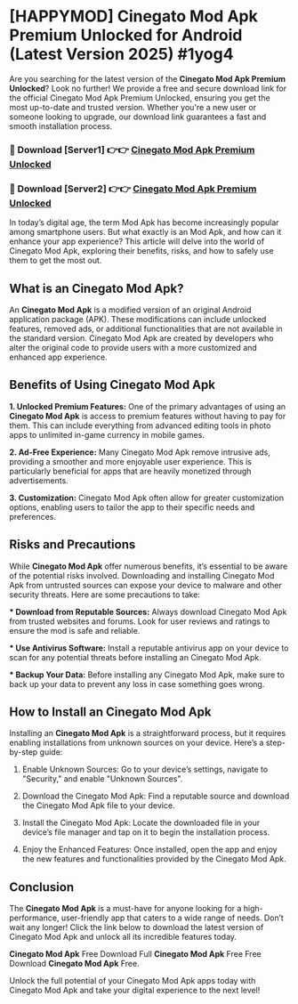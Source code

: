 # [HAPPYMOD] Cinegato Mod Apk Premium Unlocked for Android (Latest Version 2025) #1yog4

Are you searching for the latest version of the <strong>Cinegato Mod Apk Premium Unlocked</strong>? Look no further! We provide a free and secure download link for the official Cinegato Mod Apk Premium Unlocked, ensuring you get the most up-to-date and trusted version. Whether you're a new user or someone looking to upgrade, our download link guarantees a fast and smooth installation process.


<h3>🔴 Download [Server1] 👉👉 <a href="https://appsnew.pages.dev?q=Cinegato+Mod+Apk">Cinegato Mod Apk Premium Unlocked</a></h3>

<h3>🔴 Download [Server2] 👉👉 <a href="https://appsnew.pages.dev?q=Cinegato+Mod+Apk">Cinegato Mod Apk Premium Unlocked</a></h3>


In today’s digital age, the term Mod Apk has become increasingly popular among smartphone users. But what exactly is an Mod Apk, and how can it enhance your app experience? This article will delve into the world of Cinegato Mod Apk, exploring their benefits, risks, and how to safely use them to get the most out.


<h2>What is an Cinegato Mod Apk?</h2>

An <strong>Cinegato Mod Apk</strong> is a modified version of an original Android application package (APK). These modifications can include unlocked features, removed ads, or additional functionalities that are not available in the standard version. Cinegato Mod Apk are created by developers who alter the original code to provide users with a more customized and enhanced app experience.


<h2>Benefits of Using Cinegato Mod Apk</h2>

<strong> 1. Unlocked Premium Features:</strong> One of the primary advantages of using an <strong>Cinegato Mod Apk</strong> is access to premium features without having to pay for them. This can include everything from advanced editing tools in photo apps to unlimited in-game currency in mobile games.

<strong> 2. Ad-Free Experience:</strong> Many Cinegato Mod Apk remove intrusive ads, providing a smoother and more enjoyable user experience. This is particularly beneficial for apps that are heavily monetized through advertisements.

<strong> 3. Customization:</strong> Cinegato Mod Apk often allow for greater customization options, enabling users to tailor the app to their specific needs and preferences.


<h2>Risks and Precautions</h2>

While <strong>Cinegato Mod Apk</strong> offer numerous benefits, it’s essential to be aware of the potential risks involved. Downloading and installing Cinegato Mod Apk from untrusted sources can expose your device to malware and other security threats. Here are some precautions to take:

<strong> * Download from Reputable Sources:</strong> Always download Cinegato Mod Apk from trusted websites and forums. Look for user reviews and ratings to ensure the mod is safe and reliable.

<strong> * Use Antivirus Software:</strong> Install a reputable antivirus app on your device to scan for any potential threats before installing an Cinegato Mod Apk.

<strong> * Backup Your Data:</strong> Before installing any Cinegato Mod Apk, make sure to back up your data to prevent any loss in case something goes wrong.


<h2>How to Install an Cinegato Mod Apk</h2>

Installing an <strong>Cinegato Mod Apk</strong> is a straightforward process, but it requires enabling installations from unknown sources on your device. Here’s a step-by-step guide:

 1. Enable Unknown Sources: Go to your device’s settings, navigate to "Security," and enable "Unknown Sources".

 2. Download the Cinegato Mod Apk: Find a reputable source and download the Cinegato Mod Apk file to your device.

 3. Install the Cinegato Mod Apk: Locate the downloaded file in your device’s file manager and tap on it to begin the installation process.

 4. Enjoy the Enhanced Features: Once installed, open the app and enjoy the new features and functionalities provided by the Cinegato Mod Apk.


<h2><strong>Conclusion</strong></h2>

The <strong>Cinegato Mod Apk</strong> is a must-have for anyone looking for a high-performance, user-friendly app that caters to a wide range of needs. Don’t wait any longer! Click the link below to download the latest version of Cinegato Mod Apk and unlock all its incredible features today.

<strong>Cinegato Mod Apk</strong> Free Download Full <strong>Cinegato Mod Apk</strong> Free Free Download <strong>Cinegato Mod Apk</strong> Free.

Unlock the full potential of your Cinegato Mod Apk apps today with Cinegato Mod Apk and take your digital experience to the next level!